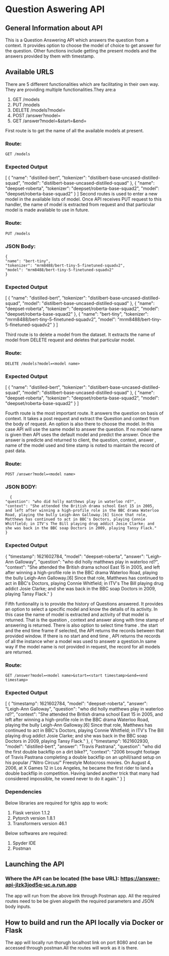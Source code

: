 # Question Aswering API

## General Information about API

This is a Question Answering API which answers the question from a context. It provides option to choose the model of choice to get answer for the question. Other functions include getting the present models and the answers provided by them with timestamp.

## Available URLS
There are 5 different functionalities which are facilitating in their own way. They are providing multiple functionalities.They are:a

1) GET /models
2) PUT /models
3) DELETE /models?model=<model name>
4) POST /answer?model=<model name>
5) GET /answer?model=<model name>&start=<start timestamp>&end=<end timestamp>
 

First route is to get the name of all the available models at present. 
  
### Route: 
  ```
  GET /models
  ```
### Expected Output
 [
{
"name": "distilled-bert",
"tokenizer": "distilbert-base-uncased-distilled-squad",
"model": "distilbert-base-uncased-distilled-squad"
},
{
"name": "deepset-roberta",
"tokenizer": "deepset/roberta-base-squad2",
"model": "deepset/roberta-base-squad2"
}
]
Second routes is used to enter a new model in the available lists of model. Once API receives PUT request to this handler, the name of model is extracted from request and that particular model is made available to use in future. 
  
### Route: 
  ```
  PUT /models
  ```
### JSON Body:
 ```
{
"name": "bert-tiny",
"tokenizer": "mrm8488/bert-tiny-5-finetuned-squadv2",
"model": "mrm8488/bert-tiny-5-finetuned-squadv2"
}
```
### Expected Output
 [
{
"name": "distilled-bert",
"tokenizer": "distilbert-base-uncased-distilled-squad",
"model": "distilbert-base-uncased-distilled-squad"
},
{
"name": "deepset-roberta",
"tokenizer": "deepset/roberta-base-squad2",
"model": "deepset/roberta-base-squad2"
},
{
"name": "bert-tiny",
"tokenizer": "mrm8488/bert-tiny-5-finetuned-squadv2",
"model": "mrm8488/bert-tiny-5-finetuned-squadv2"
}
]
  
Third route is to delete a model from the dataset. It extracts the name of model from DELETE request and deletes that particular model.
 
### Route: 
  ```
  DELETE /models?model=<model name>
  ```
 ### Expected Output
[
{
"name": "distilled-bert",
"tokenizer": "distilbert-base-uncased-distilled-squad",
"model": "distilbert-base-uncased-distilled-squad"
},
{
"name": "deepset-roberta",
"tokenizer": "deepset/roberta-base-squad2",
"model": "deepset/roberta-base-squad2"
}
]
  
Fourth route is the most important route. It answers the question on basis of context. It takes a post request and extract the Question and context from the body of request. An option is also there to choose the model. In this case API will use the same model to answer the question. If no model name is given then API uses the default model and predict the answer. Once the answer is predicte and returned to client, the question, context, answer , name of the model used and time stamp is noted to maintain the record of past data. 

### Route: 
  ```
  POST /answer?model=<model name>
  ```
### JSON BODY:
```
  {
"question": "who did holly matthews play in waterloo rd?",
"context": "She attended the British drama school East 15 in 2005,
and left after winning a high-profile role in the BBC drama Waterloo
Road, playing the bully Leigh-Ann Galloway.[6] Since that role,
Matthews has continued to act in BBC's Doctors, playing Connie
Whitfield; in ITV's The Bill playing drug addict Josie Clarke; and
she was back in the BBC soap Doctors in 2009, playing Tansy Flack."
}
 ```
### Expected Output
 {
"timestamp": 1621602784,
"model": "deepset-roberta",
"answer": "Leigh-Ann Galloway",
"question": "who did holly matthews play in waterloo rd?",
"context": "She attended the British drama school East 15 in 2005,
and left after winning a high-profile role in the BBC drama Waterloo
Road, playing the bully Leigh-Ann Galloway.[6] Since that role,
Matthews has continued to act in BBC's Doctors, playing Connie
Whitfield; in ITV's The Bill playing drug addict Josie Clarke; and
she was back in the BBC soap Doctors in 2009, playing Tansy Flack."
}
 
Fifth funtionality is to provide the history of Questions answered. It provides an option to select a specific model and know the details of its activity. In this case the name of model is extracted and activity of that model is returned. That is the question , context and answer along with time stamp of answering is returned. There is also option to select time frame . the start and the end time frame if selected, the API returns the records between that provided window. If there is no start and end time , API returns the records of all the instance wher a model was used to answetr a qyestion.In same way if the model name is not provided in request, the record for all models are returned.

### Route:
  ```
  GET /answer?model=<model name>&start=<start timestamp>&end=<end timestamp>
  ```
### Expected Output
 [
{
"timestamp": 1621602784,
"model": "deepset-roberta",
"answer": "Leigh-Ann Galloway",
"question": "who did holly matthews play in waterloo rd?",
"context": "She attended the British drama school East 15 in
2005, and left after winning a high-profile role in the BBC drama
Waterloo Road, playing the bully Leigh-Ann Galloway.[6] Since that
role, Matthews has continued to act in BBC's Doctors, playing Connie
Whitfield; in ITV's The Bill playing drug addict Josie Clarke; and
she was back in the BBC soap Doctors in 2009, playing Tansy Flack."
},
{
"timestamp": 1621602930,
"model": "distilled-bert",
"answer": "Travis Pastrana",
"question": "who did the first double backflip on a dirt bike?",
"context": "2006 brought footage of Travis Pastrana completing a
double backflip on an uphill/sand setup on his popular /"Nitro
Circus/" Freestyle Motocross movies. On August 4, 2006, at X Games 12
in Los Angeles, he became the first rider to land a double backflip
in competition. Having landed another trick that many had considered
impossible, he vowed never to do it again."
}
]

### Dependencies
Below libraries are required for tghis app to work:
1) Flask version 1.1.2
2) Pytorch version 1.8.1
3) Transformers version 46.1

Below softwares are required:
1) Spyder IDE
2) Postman
 
## Launching the API
### Where the API can be located (the base URL):  https://answer-api-jlzk3jod5q-uc.a.run.app

The app will run from the above link through Postman app. All the required routes need to be be given alogwith the required parameters and JSON body inputs.
  
## How to build and run the API locally via Docker or Flask
The app will locally run thorugh localhost link on port 8080 and can be accessed through postman.All the routes will work as it is there.
